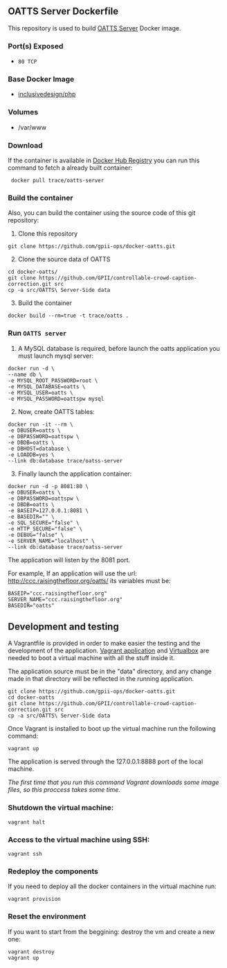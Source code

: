 ## OATTS Server Dockerfile

This repository is used to build [OATTS Server](https://github.com/GPII/open-access-tool-tray-system) Docker image.

### Port(s) Exposed

* `80 TCP`

### Base Docker Image

* [inclusivedesign/php](https://github.com/idi-ops/docker-php/)

### Volumes

* /var/www

### Download

If the container is available in [Docker Hub Registry](https://registry.hub.docker.com/) you can run this command to fetch a already built container:

```
 docker pull trace/oatts-server
```

### Build the container

Also, you can build the container using the source code of this git repository:

1. Clone this repository
  
  ```
  git clone https://github.com/gpii-ops/docker-oatts.git
  ```

2. Clone the source data of OATTS

  ```
  cd docker-oatts/
  git clone https://github.com/GPII/controllable-crowd-caption-correction.git src
  cp -a src/OATTS\ Server-Side data
  ```
 
3. Build the container

  ```
  docker build --rm=true -t trace/oatts .
  ```


### Run `OATTS server`

1. A MySQL database is required, before launch the oatts application you must launch mysql server:

  ```
  docker run -d \
  --name db \
  -e MYSQL_ROOT_PASSWORD=root \
  -e MYSQL_DATABASE=oatts \
  -e MYSQL_USER=oatts \
  -e MYSQL_PASSWORD=oattspw mysql
  ```

2. Now, create OATTS tables:

  ```
docker run -it --rm \
-e DBUSER=oatts \
-e DBPASSWORD=oattspw \
-e DBDB=oatts \
-e DBHOST=database \
-e LOADDB=yes \
--link db:database trace/oatss-server
```

3. Finally launch the application container:

  ```
docker run -d -p 8081:80 \
-e DBUSER=oatts \
-e DBPASSWORD=oattspw \
-e DBDB=oatts \
-e BASEIP=127.0.0.1:8081 \
-e BASEDIR="" \
-e SQL_SECURE="false" \
-e HTTP_SECURE="false" \
-e DEBUG="false" \
-e SERVER_NAME="localhost" \
--link db:database trace/oatss-server
```

The application will listen by the 8081 port. 

For example, If an application will use the url: http://ccc.raisingthefloor.org/oatts/ its variables must be:

```
BASEIP="ccc.raisingthefloor.org"
SERVER_NAME="ccc.raisingthefloor.org"
BASEDIR="oatts"
```

## Development and testing

  A Vagrantfile is provided in order to make easier the testing and the development of the application. [Vagrant application](https://www.vagrantup.com/) and [Virtualbox](https://www.virtualbox.org/) are needed to boot a virtual machine with all the stuff inside it.

  The application source must be in the "data" directory, and any change made in that directory will be reflected in the running application.

  ```
  git clone https://github.com/gpii-ops/docker-oatts.git
  cd docker-oatts
  git clone https://github.com/GPII/controllable-crowd-caption-correction.git src
  cp -a src/OATTS\ Server-Side data
  ```
  
  Once Vagrant is installed to boot up the virtual machine run the following command:

  ```
  vagrant up
  ```

  The application is served through the 127.0.0.1:8888 port of the local machine.

  *The first time that you run this command Vagrant downloads some image files, so this proccess takes some time.*

### Shutdown the virtual machine:
  ```
  vagrant halt
  ```

### Access to the virtual machine using SSH:

  ```
  vagrant ssh
  ```

### Redeploy the components

  If you need to deploy all the docker containers in the virtual machine run:

  ```
  vagrant provision
  ```

### Reset the environment

  If you want to start from the beggining: destroy the vm and create a new one:

  ```
  vagrant destroy
  vagrant up
  ```
